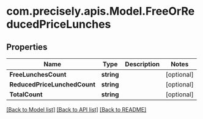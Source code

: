 # com.precisely.apis.Model.FreeOrReducedPriceLunches
## Properties

Name | Type | Description | Notes
------------ | ------------- | ------------- | -------------
**FreeLunchesCount** | **string** |  | [optional] 
**ReducedPriceLunchedCount** | **string** |  | [optional] 
**TotalCount** | **string** |  | [optional] 

[[Back to Model list]](../README.md#documentation-for-models) [[Back to API list]](../README.md#documentation-for-api-endpoints) [[Back to README]](../README.md)

